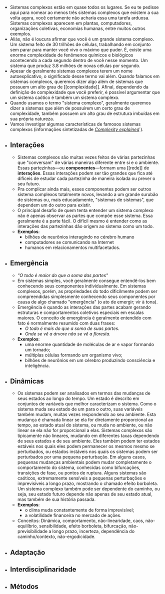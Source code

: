 - Sistemas complexos estão em quase todos os lugares. Se eu te pedisse aqui para nomear ao menos três sistemas complexos que existem a sua volta agora, você certamente não acharia essa uma tarefa arduosa. Sistemas complexos aparecem em plantas, computadores, organizações coletivas, economias humanas, entre muitos outros exemplos.
- Aliás, não é loucura afirmar que você é um grande sistema complexo. Um sistema feito de 30 trilhões de células, trabalhando em conjunto sem parar para manter você vivo o máximo que puder. É, existe uma enorme complexidade de fenômenos químicos e biológicos acontecendo a cada segundo dentro de você nesse momento. Um sistema que produz 3.8 milhões de novas células por segundo.
- Apesar de geralmente sistemas complexos terem um nome autoexplicativo, o significado desse termo vai além. Quando falamos em sistemas complexos, queremos dizer algo além de sistemas que possuem um alto grau de [[complexidade]]. Afinal, dependendo da definição de complexidade que você preferir, é possível argumentar que um sistema caótico é também um sistema complexo.
- Quando usamos o termo "sistema complexo", geralmente queremos dizer a sistemas que além de possuírem um certo grau de complexidade, também possuem um alto grau de estrutura imbuídas em sua própria natureza.
- Vamos investigar algumas características de famosos sistemas complexos (informações sintetizadas de [*Complexity explained*](https://complexityexplained.github.io/) ).
- ## **Interações**
	- Sistemas complexos são muitas vezes feitos de várias partezinhas que "conversam" de várias maneiras diferente entre si e o ambiente. Essas partezinhas—ou **componentes**—formam uma [[rede]] de **interações**. Essas interações podem ser tão grandes que fica até difíceis de estudar cada partezinha de maneira isolada ou prever o seu futuro.
	- Pra complicar ainda mais, esses componentes podem ser outros sistema complexos totalmente novos, levando a um grande surubão de sistemas ou, mais educadamente, "sistemas de sistemas", que dependem um do outro para existir.
	- O principal desafio de quem tenta entender um sistema complexo não é apenas observar as partes que compõe esse sistema. Essa geralmente é a parte fácil. O difícil mesmo é entender como as interações das partezinhas dão origem ao sistema como um todo.
	- **Exemplos**:
		- bilhões de neurônios interagindo no cérebro humano
		- computadores se comunicando na Internet
		- humanos em relacionamentos multifacetados.
- ## **Emergência**
	- *"O todo é maior do que a soma das partes"*
	- Em sistemas simples, você geralmente consegue entendê-los bem conhecendo seus componentes individualmente. Em sistemas complexos, porém, as propriedades do todo dificilmente podem ser compreendidas simplesmente conhecendo seus componentes por causa de algo chamado "emergência" (o ato de emergir; vir à tona).
	- Emergência é quando as interações das partes acabam gerando estruturas e comportamentos coletivos especiais em escalas maiores. O conceito de emergência é geralmente entendido com fato é normalmente resumido com duas frases:
		- *O todo é mais do que a soma de suas partes.*
		- *Onde se vê a árvore não se vê a floresta.*
	- **Exemplos**:
		- uma enorme quantidade de moléculas de ar e vapor formando um tornado;
		- múltiplas células formando um organismo vivo;
		- bilhões de neurônios em um cérebro produzindo consciência e inteligência.
- ## **Dinâmicas**
	- Os sistemas podem ser analisados em termos das mudanças de seus estados ao longo do tempo. Um estado é descrito em conjuntos de variáveis que melhor caracterizam o sistema. Como o sistema muda seu estado de um para o outro, suas variáveis também mudam, muitas vezes respondendo ao seu ambiente. Esta mudança é chamada linear se ela for diretamente proporcional ao tempo, ao estado atual do sistema, ou muda no ambiente, ou não linear se ela não for proporcional a elas. Sistemas complexos são tipicamente não lineares, mudando em diferentes taxas dependendo de seus estados e de seu ambiente. Eles também podem ter estados estáveis nos quais eles podem permanecer os mesmos mesmo se perturbados, ou estados instáveis nos quais os sistemas podem ser perturbados por uma pequena perturbação. Em alguns casos, pequenas mudanças ambientais podem mudar completamente o comportamento do sistema, conhecidas como bifurcações, transições de fase, ou pontos de ruptura. Alguns sistemas são caóticos, extremamente sensíveis a pequenas perturbações e imprevisíveis a longo prazo, mostrando o chamado efeito borboleta. Um sistema complexo também pode ser dependente do caminho, ou seja, seu estado futuro depende não apenas de seu estado atual, mas também de sua história passada.
	- **Exemplos**:
		- o clima muda constantemente de forma imprevisível;
		- a volatilidade financeira no mercado de ações.
	- Conceitos: Dinâmica, comportamento, não-linearidade, caos, não-equilíbrio, sensibilidade, efeito borboleta, bifurcação, não-previsibilidade a longo prazo, incerteza, dependência do caminho/contexto, não-ergodicidade.
- ## **Adaptação**
- ## **Interdisciplinaridade**
- ## **Métodos**